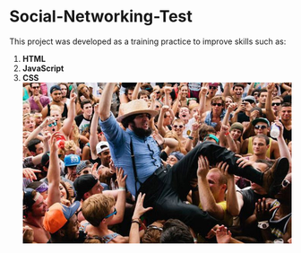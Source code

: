 # Social-Networking-Test

This project was developed as a training practice to improve skills such as:

1. **HTML**
2. **JavaScript**
3. **CSS** ![CSS Logo](src/Assets/Images/amish.jpg)
